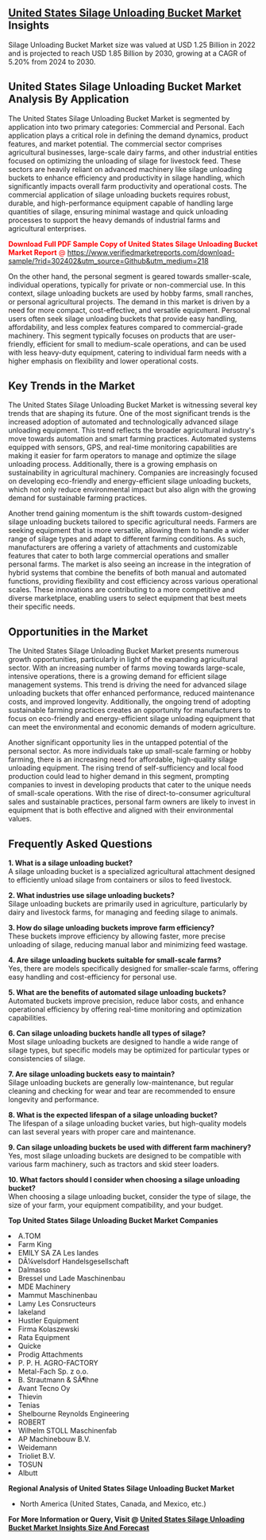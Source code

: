 <h2><a href="https://www.verifiedmarketreports.com/download-sample/?rid=302402&amp;utm_source=Github&amp;utm_medium=218" target="_blank">United States Silage Unloading Bucket Market</a> Insights</h2><p>Silage Unloading Bucket Market size was valued at USD 1.25 Billion in 2022 and is projected to reach USD 1.85 Billion by 2030, growing at a CAGR of 5.20% from 2024 to 2030.</p><p> <h2>United States Silage Unloading Bucket Market Analysis By Application</h2> <p>The United States Silage Unloading Bucket Market is segmented by application into two primary categories: Commercial and Personal. Each application plays a critical role in defining the demand dynamics, product features, and market potential. The commercial sector comprises agricultural businesses, large-scale dairy farms, and other industrial entities focused on optimizing the unloading of silage for livestock feed. These sectors are heavily reliant on advanced machinery like silage unloading buckets to enhance efficiency and productivity in silage handling, which significantly impacts overall farm productivity and operational costs. The commercial application of silage unloading buckets requires robust, durable, and high-performance equipment capable of handling large quantities of silage, ensuring minimal wastage and quick unloading processes to support the heavy demands of industrial farms and agricultural enterprises.</p> <p><p><span class=""><span style="color: #ff0000;"><strong>Download Full PDF Sample Copy of United States Silage Unloading Bucket Market Report</strong> @ </span><a href="https://www.verifiedmarketreports.com/download-sample/?rid=302402&amp;utm_source=Github&amp;utm_medium=218" target="_blank">https://www.verifiedmarketreports.com/download-sample/?rid=302402&amp;utm_source=Github&amp;utm_medium=218</a></span></p></p> <p>On the other hand, the personal segment is geared towards smaller-scale, individual operations, typically for private or non-commercial use. In this context, silage unloading buckets are used by hobby farms, small ranches, or personal agricultural projects. The demand in this market is driven by a need for more compact, cost-effective, and versatile equipment. Personal users often seek silage unloading buckets that provide easy handling, affordability, and less complex features compared to commercial-grade machinery. This segment typically focuses on products that are user-friendly, efficient for small to medium-scale operations, and can be used with less heavy-duty equipment, catering to individual farm needs with a higher emphasis on flexibility and lower operational costs.</p> <h2>Key Trends in the Market</h2> <p>The United States Silage Unloading Bucket Market is witnessing several key trends that are shaping its future. One of the most significant trends is the increased adoption of automated and technologically advanced silage unloading equipment. This trend reflects the broader agricultural industry's move towards automation and smart farming practices. Automated systems equipped with sensors, GPS, and real-time monitoring capabilities are making it easier for farm operators to manage and optimize the silage unloading process. Additionally, there is a growing emphasis on sustainability in agricultural machinery. Companies are increasingly focused on developing eco-friendly and energy-efficient silage unloading buckets, which not only reduce environmental impact but also align with the growing demand for sustainable farming practices.</p> <p>Another trend gaining momentum is the shift towards custom-designed silage unloading buckets tailored to specific agricultural needs. Farmers are seeking equipment that is more versatile, allowing them to handle a wider range of silage types and adapt to different farming conditions. As such, manufacturers are offering a variety of attachments and customizable features that cater to both large commercial operations and smaller personal farms. The market is also seeing an increase in the integration of hybrid systems that combine the benefits of both manual and automated functions, providing flexibility and cost efficiency across various operational scales. These innovations are contributing to a more competitive and diverse marketplace, enabling users to select equipment that best meets their specific needs.</p> <h2>Opportunities in the Market</h2> <p>The United States Silage Unloading Bucket Market presents numerous growth opportunities, particularly in light of the expanding agricultural sector. With an increasing number of farms moving towards large-scale, intensive operations, there is a growing demand for efficient silage management systems. This trend is driving the need for advanced silage unloading buckets that offer enhanced performance, reduced maintenance costs, and improved longevity. Additionally, the ongoing trend of adopting sustainable farming practices creates an opportunity for manufacturers to focus on eco-friendly and energy-efficient silage unloading equipment that can meet the environmental and economic demands of modern agriculture.</p> <p>Another significant opportunity lies in the untapped potential of the personal sector. As more individuals take up small-scale farming or hobby farming, there is an increasing need for affordable, high-quality silage unloading equipment. The rising trend of self-sufficiency and local food production could lead to higher demand in this segment, prompting companies to invest in developing products that cater to the unique needs of small-scale operations. With the rise of direct-to-consumer agricultural sales and sustainable practices, personal farm owners are likely to invest in equipment that is both effective and aligned with their environmental values.</p> <h2>Frequently Asked Questions</h2> <p><strong>1. What is a silage unloading bucket?</strong><br> A silage unloading bucket is a specialized agricultural attachment designed to efficiently unload silage from containers or silos to feed livestock.</p> <p><strong>2. What industries use silage unloading buckets?</strong><br> Silage unloading buckets are primarily used in agriculture, particularly by dairy and livestock farms, for managing and feeding silage to animals.</p> <p><strong>3. How do silage unloading buckets improve farm efficiency?</strong><br> These buckets improve efficiency by allowing faster, more precise unloading of silage, reducing manual labor and minimizing feed wastage.</p> <p><strong>4. Are silage unloading buckets suitable for small-scale farms?</strong><br> Yes, there are models specifically designed for smaller-scale farms, offering easy handling and cost-efficiency for personal use.</p> <p><strong>5. What are the benefits of automated silage unloading buckets?</strong><br> Automated buckets improve precision, reduce labor costs, and enhance operational efficiency by offering real-time monitoring and optimization capabilities.</p> <p><strong>6. Can silage unloading buckets handle all types of silage?</strong><br> Most silage unloading buckets are designed to handle a wide range of silage types, but specific models may be optimized for particular types or consistencies of silage.</p> <p><strong>7. Are silage unloading buckets easy to maintain?</strong><br> Silage unloading buckets are generally low-maintenance, but regular cleaning and checking for wear and tear are recommended to ensure longevity and performance.</p> <p><strong>8. What is the expected lifespan of a silage unloading bucket?</strong><br> The lifespan of a silage unloading bucket varies, but high-quality models can last several years with proper care and maintenance.</p> <p><strong>9. Can silage unloading buckets be used with different farm machinery?</strong><br> Yes, most silage unloading buckets are designed to be compatible with various farm machinery, such as tractors and skid steer loaders.</p> <p><strong>10. What factors should I consider when choosing a silage unloading bucket?</strong><br> When choosing a silage unloading bucket, consider the type of silage, the size of your farm, your equipment compatibility, and your budget.</p> </p><p><strong>Top United States Silage Unloading Bucket Market Companies</strong></p><div data-test-id=""><p><li>A.TOM</li><li> Farm King</li><li> EMILY SA ZA Les landes</li><li> DÃ¼velsdorf Handelsgesellschaft</li><li> Dalmasso</li><li> Bressel und Lade Maschinenbau</li><li> MDE Machinery</li><li> Mammut Maschinenbau</li><li> Lamy Les Consructeurs</li><li> lakeland</li><li> Hustler Equipment</li><li> Firma Kolaszewski</li><li> Rata Equipment</li><li> Quicke</li><li> Prodig Attachments</li><li> P. P. H. AGRO-FACTORY</li><li> Metal-Fach Sp. z o.o.</li><li> B. Strautmann & SÃ¶hne</li><li> Avant Tecno Oy</li><li> Thievin</li><li> Tenias</li><li> Shelbourne Reynolds Engineering</li><li> ROBERT</li><li> Wilhelm STOLL Maschinenfab</li><li> AP Machinebouw B.V.</li><li> Weidemann</li><li> Trioliet B.V.</li><li> TOSUN</li><li> Albutt</li></p><div><strong>Regional Analysis of&nbsp;United States Silage Unloading Bucket Market</strong></div><ul><li dir="ltr"><p dir="ltr">North America&nbsp;(United States, Canada, and Mexico, etc.)</p></li></ul><p><strong>For More Information or Query, Visit @&nbsp;</strong><strong><a href="https://www.verifiedmarketreports.com/product/silage-unloading-bucket-market/?utm_source=Github&amp;utm_medium=218" target="_blank">United States Silage Unloading Bucket Market Insights Size And Forecast</a></strong></p></div>
